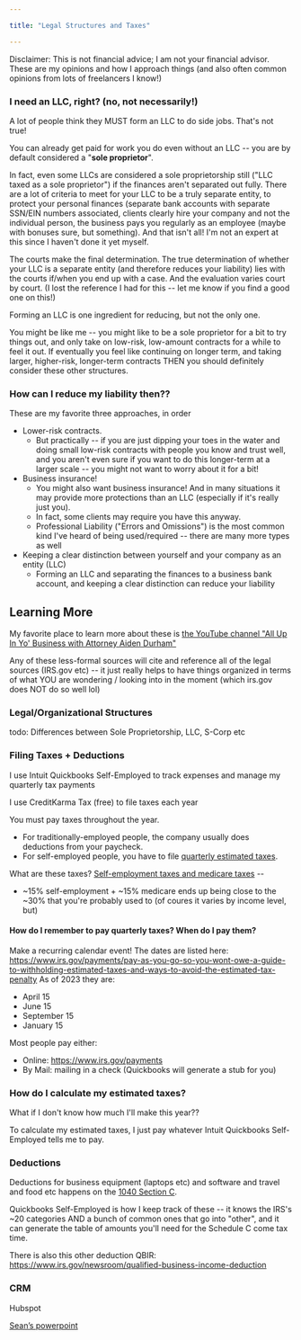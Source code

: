 ```yaml
---

title: "Legal Structures and Taxes"

---
```

Disclaimer: This is not financial advice; I am not your financial advisor. These are my opinions and how I approach things (and also often common opinions from lots of freelancers I know!)


### I need an LLC, right? (no, not necessarily!)
A lot of people think they MUST form an LLC to do side jobs. That's not true!

You can already get paid for work you do even without an LLC -- you are by default considered a "**sole proprietor**".

In fact, even some LLCs are considered a sole proprietorship still ("LLC taxed as a sole proprietor") if the finances aren't separated out fully. There are a lot of criteria to meet for your LLC to be a truly separate entity, to protect your personal finances (separate bank accounts with separate SSN/EIN numbers associated, clients clearly hire your company and not the individual person, the business pays you regularly as an employee (maybe with bonuses sure, but something). And that isn't all! I'm not an expert at this since I haven't done it yet myself.

The courts make the final determination. The true determination of whether your LLC is a separate entity (and therefore reduces your liability) lies with the courts if/when you end up with a case. And the evaluation varies court by court. (I lost the reference I had for this -- let me know if you find a good one on this!)

Forming an LLC is one ingredient for reducing, but not the only one.

You might be like me -- you might like to be a sole proprietor for a bit to try things out, and only take on low-risk, low-amount contracts for a while to feel it out. If eventually you feel like continuing on longer term, and taking larger, higher-risk, longer-term contracts THEN you should definitely consider these other structures.

### How can I reduce my liability then??
These are my favorite three approaches, in order
* Lower-risk contracts.
	* But practically -- if you are just dipping your toes in the water and doing small low-risk contracts with people you know and trust well, and you aren't even sure if you want to do this longer-term at a larger scale -- you might not want to worry about it for a bit! 
* Business insurance!
	* You might also want business insurance! And in many situations it may provide more protections than an LLC (especially if it's really just you).
	* In fact, some clients may require you have this anyway.
	* Professional Liability ("Errors and Omissions") is the most common kind I've heard of being used/required -- there are many more types as well
* Keeping a clear distinction between yourself and your company as an entity (LLC)
	* Forming an LLC and separating the finances to a business bank account, and keeping a clear distinction can reduce your liability

## Learning More
My favorite place to learn more about these is [the YouTube channel "All Up In Yo' Business with Attorney Aiden Durham"](https://www.youtube.com/@allupinyobiz)

Any of these less-formal sources will cite and reference all of the legal sources (IRS.gov etc) -- it just really helps to have things organized in terms of what YOU are wondering / looking into in the moment (which irs.gov does NOT do so well lol)


### Legal/Organizational Structures

todo: Differences between Sole Proprietorship, LLC, S-Corp etc

### Filing Taxes + Deductions

I use Intuit Quickbooks Self-Employed to track expenses and manage my quarterly tax payments

I use CreditKarma Tax (free) to file taxes each year

You must pay taxes throughout the year.
* For traditionally-employed people, the company usually does deductions from your paycheck.
* For self-employed people, you have to file [quarterly estimated taxes](https://www.irs.gov/businesses/small-businesses-self-employed/estimated-taxes).

What are these taxes? [Self-employment taxes and medicare taxes](https://www.irs.gov/businesses/small-businesses-self-employed/self-employment-tax-social-security-and-medicare-taxes) --
* ~15% self-employment + ~15% medicare ends up being close to the ~30% that you're probably used to (of coures it varies by income level, but)

#### How do I remember to pay quarterly taxes? When do I pay them?
Make a recurring calendar event! 
The dates are listed here:
https://www.irs.gov/payments/pay-as-you-go-so-you-wont-owe-a-guide-to-withholding-estimated-taxes-and-ways-to-avoid-the-estimated-tax-penalty
As of 2023 they are:
- April 15
- June 15
- September 15
- January 15

Most people pay either:
* Online: https://www.irs.gov/payments
* By Mail: mailing in a check (Quickbooks will generate a stub for you)

### How do I calculate my estimated taxes?
What if I don't know how much I'll make this year??

To calculate my estimated taxes, I just pay whatever Intuit Quickbooks Self-Employed tells me to pay.

### Deductions

Deductions for business equipment (laptops etc) and software and travel and food etc happens on the [1040 Section C](https://www.irs.gov/pub/irs-pdf/f1040sc.pdf).

Quickbooks Self-Employed is how I keep track of these -- it knows the IRS's ~20 categories AND a bunch of common ones that go into "other", and it can generate the table of amounts you'll need for the Schedule C come tax time.

There is also this other deduction QBIR: https://www.irs.gov/newsroom/qualified-business-income-deduction


### CRM

Hubspot

[Sean’s powerpoint](https://docs.google.com/presentation/d/1gmcvJvoFWbHItCn1f3fmyZ6GNMKEolVb9wQypZrp_Hg/edit#slide=id.g24abaf8d29_0_91)

